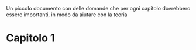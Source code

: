 Un piccolo documento con delle domande che per ogni capitolo dovrebbero essere importanti, in modo da aiutare con la teoria
# Capitolo 1
